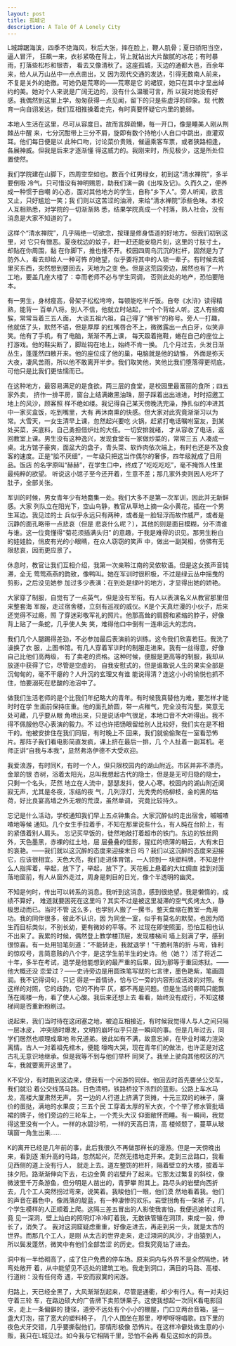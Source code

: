 ```yaml
---
layout: post
title: 孤城记
description: A Tale Of A Lonely City
---
```


L城蹲踞海滨，四季不绝海风，秋后大张，摔在脸上，鞭人肌骨；夏日骄阳当空，逼人冒汗，
狂飙一来，衣衫紧吸在背上，背上就钻出大片酸腻的冰花；有时暴雨，打落些松杉和银杏，
看去又像清秋了。这座孤城，天边的通都大邑，百余年来，给人从万山丛中一点点凿出，又
因为现代交通的发达，引得无数南人前来，不复是关外的绝徼。可她仍是荒寒的——荒寒是它
的裙钗，她只在其中才显出绰约的美。她对个人来说是广阔无边的，没有什么温暖可言，所
以我对她没有好感。我偶然到这里上学，匆匆获得一点见闻，留下的只是些虚浮的印象。现
代教育一向自诩发达，我们互相推搡着走完，有时真要怀疑它内里的脆弱。

本地人生活在这里，尽可从容度日。故而言辞疏懒，每一开口，像是睡美人刚从荆棘丛中醒
来，七分沉酣带上三分不屑，旋即有数个持枪小人自口中跳出，直灌双耳。他们每日便是以
此种口吻，讨论菜价贵贱，催逼乘客车票，或者狭路相逢，各展神威。但我是后来才逐渐懂
得这威力的。我刚来时，所见极少，这是所处位置使然。

我们学院建在山脚下，四周空空如也。数百个红男绿女，初到这“清水禅院”，多半要倒吸
冷气。只可惜没有神明赐恩，助我们演一齣《出埃及记》。久而久之，便养成一种惯于自嘲
的心态，面对其他地方的学生，自称“乡下人”。旁人听闻，欲言又止，只好尴尬一笑；我
们则以这苦涩的油滑，来给“清水禅院”添些色味。本校人互相熟悉，对学院的一切渐渐熟
悉，结果学院真成一个村落，熟人社会，没有消息是大家不知道的了。

这样个“清水禅院”，几乎隔绝一切欲念，按理是修身悟道的好地方。但我们初到这里，对
它只有憎恶。夏夜枕边的蚊子，赶一赶还能安稳片刻，这里的寸肤寸土，却贴在你周围，黏
在你脚下，推也推不开。校园四周乌沉沉的栏杆，固然是为了防外人，看去却给人一种可怖
的绝望，似乎要将其中的人锁一辈子。有时候去城里买东西，突然想到要回去，天地为之变
色。但是这荒园旁边，居然也有了一片工地，要盖几座大楼了：幸而老师不必与学生同调，
否则此处的地产，恐怕要陪本。

有一男生，身材瘦高，骨架子松松垮垮，每顿能吃半斤饭。自夸《水浒》读得精熟，能背一
百单八将。别人不信，他就立时站起，一个个背给人听。这人有些痴騃，常常当着三五人面，
大谈五祖六祖，自己得了“佛爷”的称号。旁人一打趣，他就低了头，默然不语，但是厚厚
的红嘴唇合不上，微微露出一点白牙，似笑非笑。他有了手机，有了电脑，渐渐不再上课，
每天趿着拖鞋，蜷在自己的座位上打游戏。他的鞋尖断了，脚趾钩在地上，始终不肯一换。
几个月过去，头发日渐丛生，蓬蓬然四散开来。他的座位成了他的巢，电脑就是他的幼雏，
外面是弥天大夜，凄风苦雨，所以他不敢离开半步。我们取笑他，笑他比我们堕落得更彻底，
可他只是比我们更怯懦而已。

在这种地方，最容易满足的是食欲。两三层的食堂，是校园里最富丽的食所；四五家外卖，
挤作一排平房，窗台上结满嫩黑油珠，厨子踩着出出进进，时时招邀工地上的风沙，顾客照
样不绝如缕。我记得自己某天傍晚洗完澡，挣扎似的冲进其中一家买盒饭，吃到嘴里，大有
再沐南熏的快感。但大家对此究竟渐渐习以为常。大雪天，一女生清早上课，忽然起兴要吃
火锅，赶紧打电话嘱咐室友，到某处买菜，买底料，自己勇担借炉灶的大任。一切安排就绪，
才从容收了电话，返回教室上课。男生没有这种逸兴，发现食堂有一家做炒菜的，常常三五
人凑成一桌。北方馆子豪爽，面盆大的盘子，青头菜、软炸肉依次端上，有时也还是不及食
客的速度。正是“脍不厌细”，一年级只把这当作偶尔的奢侈，四年级就成了日用品。饭店
的名字原叫“赫赫”，在学生口中，终成了“吃吃吃吃”，毫不掩饰人性里最纯粹的欲望。
听说这小馆子至今还开着，生意不差；那几家外卖则因人吃坏了肚子，全部关张。

军训的时候，男女青年少有地麕集一处。我们大多不是第一次军训，因此并无新鲜感。大家
列队立在阳光下，空山鸟静，教官从草地上摘一朵小黄花，插在一个男生耳边。我见过的士
兵似乎永远只有两种，或者是一脸轻浮而故作威严，或者是沉静的面孔略带一点悲哀（但是
悲哀什么呢？），其他的则是面目模糊，分不清谁与谁。这一位竟懂得“菊花须插满头归”
的意趣，于我是难得的识见。那男生粉白的娃娃脸，俏皮有光的小眼睛，在众人窃窃的笑声
中，做出一副哭相，仿佛有无限悲哀，因而更应景了。

休息时，教官让我们互相介绍，我第一次亲聆江南的吴侬软语。但是这女孩声音钝滞，全无
莺莺燕燕的韵致，像鸭叫。她在军训时很积极，不过是绿云丛中摇曳的剪影，之后没见她参
加过多少表演：在到处是绿叶的地方，才显得出她的娇艳。

大家穿了制服，自觉有了一点英气，但是没有军衔。有人以表演名义从教官那里借来整套海
军服，走过宿舍楼，立刻有巡视的威仪。K是个天真烂漫的小伙子，后来还觉得不过瘾，照
了穿迷彩敬军礼的照片。他那高耸的肩膀和紧缩的脖子，好像背上贴了一条蛇，几乎使人失
笑，难得他口中倒有一连串远大的志向。

我们几个人腿踢得差劲，不必参加最后表演前的训练。这令我们欣喜若狂。我洗了澡换了衣
服，上图书馆。有几人穿着军训时的制服走进来。我有一丝得意，好像自己比他们高两级，
有了卖老的资格。这种时候，便服是更高等的制服，我却从放逐中获得了它，尽管是空虚的，
自我安慰式的，但是谁敢说人生的果实全部是沉甸甸的，毫不干瘪的？人升沉的玄理又有谁
能说得清？连这小小的愉悦也抓不住，怕要溺死在悲酸的池沼中了。

做我们生活老师的是个比我们年纪略大的青年。有时候我真替他为难，要怎样才能时时在学
生面前保持庄重。他的面孔娇圆，带一点稚气，完全没有沟壑，笑意无处可藏，几乎要从眼
角喷出来，只是说话中气很足，本地口音不大听得出。我不得不佩服他尽心表演的毅力。不
过也许把饧眼留给别人比较好，我们实在是不相干的。他被安排住在我们同层，有时晚上不
回来，我们就偷偷聚在一室看恐怖片。那阵子我们看电影简直发疯，课上挤在最后一排，几
个人扯着一副耳机。老师正讲“自我与本我”，显然弗洛伊德不大受欢迎。

我爱浪游，有时同K，有时一个人，但只限校园内的湖山附近。市区并非不漂亮，金翠的银
杏树，浴着太阳光，总叫我想起古代的隐士，但是是无可归隐的隐士，只剩一个名头，茫然
地立在人流中，瑟瑟发抖，使人心寒。校园内的湖山附近阒寂无声，尤其是冬夜，冻结的夜
气，几列浮灯，光秃秃的杨柳枝，金的黑的枯荷，好比良宴高墙之外无垠的荒漠，虽然单调，
究竟比较持久。

忘记是什么活动，学校通知我们早上五点钟集合。大家沉醉似的走出宿舍，嘁嘁喳喳地等候
通知。几个女生手拉着手，不知在那里说些什么，有人盹在台阶上，有的紧偎着别人肩头。
忘记买早饭的，徒然地敲打着超市的铁门。东边的铁丝网外，天色墨黑，赤裸的红土地，层
层叠叠的怪影，猩红的喷薄的朝云，大有末日的哀艳。——我们就以这沉醉的态度来迎接末日
吗？我们以这沉醉的态度来迎接它，应该很相宜。天色大亮，我们走进体育馆，一人领到一
块塑料牌，不知是什么人指挥着，举起，放下了，举起，放下了。天花板上悬着的大红绸直
挂到对面落地窗前，有人从窗外走过，周身是刺目的日光，像个半透明的幽灵。

不知是何时，传出可以转系的消息。我听到这消息，感到很绝望。我是懒惰的，成绩不算好，
难道就要困死在这里吗？其实不过是被这里凝滞的空气炙烤太久，静极思动而已。当时不管
这么多，也学别人搬了一摞书，整天盘缩在教室一角用功。我的同伴很多，彼此不认识，因
为同坐一室，似乎有莫名的默契。也因为陌生而目标类似，不别长幼，更有微妙的平等。不
过现在即使照面，恐怕互相也认不出来了。我累的时候，偶然登上教学楼顶层，发现楼梯间
墙上刻满了字，感到很惊喜。有一处用铅笔刻道：“不能转走，我就退学！”干脆利落的折
与弯，锋利的惊叹号，言简意赅的八个字，是这学生前半生的史诗。他（她？）活了将近二
十年，多半在考试，退学是他能想到的最严重的后果，因为那等于重回炼狱。——他大概还没
恋爱过？——史诗旁边是用圆珠笔写就的七言律，墨色艳紫，笔画圆润。我不记得词句，只记
得是一首情诗，恰与它一旁的内容形成活泼的对照。有这样的对照，它的歧韵，它的不拘平
仄，都不再是问题。但是生活的嘶鸣只能飘荡在阁楼一角，看了使人心酸。我后来还想上去
看看，始终没有成行，不知这楼梯间是否重新粉刷过。

说起来，我们当时待在这闭塞之地，被迫互相接近，有时候我觉得人与人之间只隔一层冰皮，
冲突随时爆发，文明的崩坏似乎只是一瞬间的事。但是几年过去，同学们居然也顺理成章地
称兄道弟。彼此如有不满，故意忘掉，在毕业时竭力渲染离情。古人一对着祖先棺木，便能
嚎啕大哭，现在青年们的做法，也许正是对这古礼无意识地继承。但是我等不到与他们举杯
同哭了。我坐上驶向其他校区的汽车，我就要离开这里了。

K不安分，有时跑到这边来，使我有一个闲游的同伴。他回去时首先要坐公交车，我们就沿
着公交线荡马路。日色清明，铁路桥投下浓烈的蓝影。公路上车水马龙，高楼大厦肃然无声。
另一边的人行道上挤满了货摊，十元三双的的袜子，廉价的蛋挞，满地的水果皮；三五个民
工穿着太厚的军大衣，个个举了修水管批墙裙的牌子，他们旁边的三轮车上，一个秃头大汉
仰面敞怀而睡。有一瞬间，我觉得这里没有一个人。一样的水碧沙明，一样的天高日清，高
楼倾颓了，蔓草从玻璃窗一角生出来……

K的离开已经是几年前的事，此后我很久不再做那样长的漫游。但是一天傍晚出来，看到逐
渐升高的马路，忽然起兴，茫然无措地走开来。走到三岔路口，我看见西侧的道上没有行人，
就走上去。道左整饬的栏杆，隔着壁立的大楼，披着半抹夕阳。路渐渐伸向下去，右边金黄
的岩壁升了起来。它那太过繁复的斜纹，像微波里千万条游鱼，但分明是人凿出的，青萝攀
附其上。路尽头的岩壁向西折去，几个工人突然拐过弯来，说笑着。我睃他们一眼，他们漠
然地看着我。他们的声音在暮色中，像溅落的靛蓝，有一种凄惨的欢乐。岩壁拐角有一架梯
子，几个学生模样的人正顺着上爬。这隔三差五冒出的人影使我害怕，我便迅速转过弯，竟
见一深洞，壁上灿白的照明灯冷冷盯着我，无数铁管镶在洞顶，束成一股，伸长了，消失了。
我对这洞窟疑虑重重，好像走进去，再走到另一头，就是太古的世界。而那几个工人，是刚
从太古的世界走来，走过澒洞的风沙，才由猿到人，所以鬓发蓬然，微笑中有他们全部苦涩
的历史。但我究竟钻了进去。

洞中有一半给砌高了，成了住户免费的停车场。原来洞内与外界不是全然隔绝，转弯处敞开
着，从中能望见不远处的建筑工地。我走到洞口，满目的马路、高楼、行道树：没有任何奇
遇，平安而寂寞的闲游。

归路上，天已经全黑了，大风渐渐刮起来，尽管是通衢，却少有行人。有一对夫妇守着三轮
车，在路边硕大的广告牌下卖煎饼果子。这使我想起一次同K看电影回来，走上一条偏僻的
捷径，道旁不远处有个小小的棚屋，门口立两台音箱，竖一盏大灯泡，摆了宽大的塑料椅子，
几个人围坐在那里，咿咿呀呀唱歌。四下里的夜色犬牙交错，几乎要撕裂他们，那情形极像
恐怖片。在这样冷僻处做生意的小贩，我只在L城见过。如今我与它相隔千里，恐怕不会再
看见这如水的异景。
